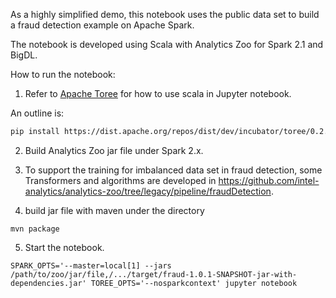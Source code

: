 As a highly simplified demo, this notebook uses the public data set to build a fraud detection example on Apache Spark.

The notebook is developed using Scala with Analytics Zoo for Spark 2.1 and BigDL.

How to run the notebook:

1. Refer to [Apache Toree](https://github.com/apache/incubator-toree/blob/master/README.md) for
how to use scala in Jupyter notebook.

An outline is:
```bash
pip install https://dist.apache.org/repos/dist/dev/incubator/toree/0.2.0/snapshots/dev1/toree-pip/toree-0.2.0.dev1.tar.gz
```

2. Build Analytics Zoo jar file under Spark 2.x.

3. To support the training for imbalanced data set in fraud detection, some Transformers and algorithms are developed in 
https://github.com/intel-analytics/analytics-zoo/tree/legacy/pipeline/fraudDetection.

4. build jar file with maven under the directory

```
mvn package
```

5. Start the notebook.

```
SPARK_OPTS='--master=local[1] --jars /path/to/zoo/jar/file,/.../target/fraud-1.0.1-SNAPSHOT-jar-with-dependencies.jar' TOREE_OPTS='--nosparkcontext' jupyter notebook
```
